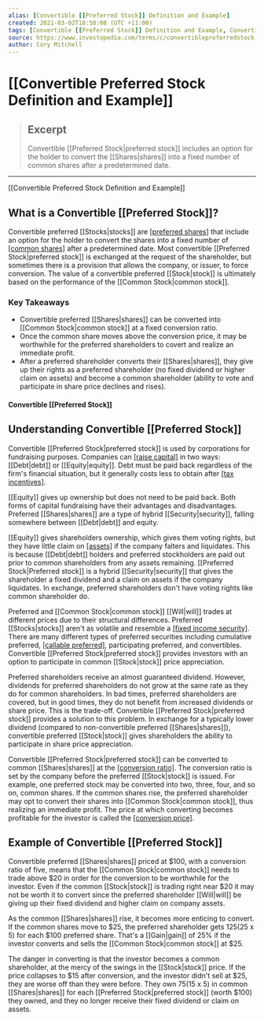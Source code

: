 ```yaml
---
alias: [Convertible [[Preferred Stock]] Definition and Example]
created: 2021-03-02T18:58:08 (UTC +11:00)
tags: [Convertible [[Preferred Stock]] Definition and Example, Convertible Preferred [[Stock]] Definition and Example]
source: https://www.investopedia.com/terms/c/convertiblepreferredstock.asp
author: Cory Mitchell
---
```


# [[Convertible Preferred Stock Definition and Example]]

> ## Excerpt
> Convertible [[Preferred Stock|preferred stock]] includes an option for the holder to convert the [[Shares|shares]] into a fixed number of common shares after a predetermined date.

---

[[Convertible Preferred Stock Definition and Example]]
## What is a Convertible [[Preferred Stock]]?

Convertible preferred [[Stocks|stocks]] are [[preferred shares]](https://www.investopedia.com/terms/p/preference-[[Shares|shares]].asp) that include an option for the holder to convert the shares into a fixed number of [[common shares]](https://www.investopedia.com/terms/c/commonstock.asp) after a predetermined date. Most convertible [[Preferred Stock|preferred stock]] is exchanged at the request of the shareholder, but sometimes there is a provision that allows the company, or issuer, to force conversion. The value of a convertible preferred [[Stock|stock]] is ultimately based on the performance of the [[Common Stock|common stock]].

### Key Takeaways

-   Convertible preferred [[Shares|shares]] can be converted into [[Common Stock|common stock]] at a fixed conversion ratio.
-   Once the common share moves above the conversion price, it may be worthwhile for the preferred shareholders to covert and realize an immediate profit.
-   After a preferred shareholder converts their [[Shares|shares]], they give up their rights as a preferred shareholder (no fixed dividend or higher claim on assets) and become a common shareholder (ability to vote and participate in share price declines and rises).

#### Convertible [[Preferred Stock]]

## Understanding Convertible [[Preferred Stock]]

Convertible [[Preferred Stock|preferred stock]] is used by corporations for fundraising purposes. Companies can [[raise capital]](https://www.investopedia.com/ask/answers/062915/what-are-some-limitations-and-drawbacks-using-payback-period-analysis.asp) in two ways: [[Debt|debt]] or [[Equity|equity]]. Debt must be paid back regardless of the firm's financial situation, but it generally costs less to obtain after [[tax incentives]](https://www.investopedia.com/terms/t/taxcredit.asp).

[[Equity]] gives up ownership but does not need to be paid back. Both forms of capital fundraising have their advantages and disadvantages. Preferred [[Shares|shares]] are a type of hybrid [[Security|security]], falling somewhere between [[Debt|debt]] and equity.

[[Equity]] gives shareholders ownership, which gives them voting rights, but they have little claim on [[assets]](https://www.investopedia.com/terms/a/asset.asp) if the company falters and liquidates. This is because [[Debt|debt]] holders and preferred stockholders are paid out prior to common shareholders from any assets remaining. [[Preferred Stock|Preferred stock]] is a hybrid [[Security|security]] that gives the shareholder a fixed dividend and a claim on assets if the company liquidates. In exchange, preferred shareholders don't have voting rights like common shareholder do.

Preferred and [[Common Stock|common stock]] [[Will|will]] trades at different prices due to their structural differences. Preferred [[Stocks|stocks]] aren't as volatile and resemble a [[fixed income security]](https://www.investopedia.com/terms/f/fixed-incomesecurity.asp). There are many different types of preferred securities including cumulative preferred, [[callable preferred]](https://www.investopedia.com/terms/c/callablepreferredstock.asp), participating preferred, and convertibles. Convertible [[Preferred Stock|preferred stock]] provides investors with an option to participate in common [[Stock|stock]] price appreciation.

Preferred shareholders receive an almost guaranteed dividend. However, dividends for preferred shareholders do not grow at the same rate as they do for common shareholders. In bad times, preferred shareholders are covered, but in good times, they do not benefit from increased dividends or share price. This is the trade-off. Convertible [[Preferred Stock|preferred stock]] provides a solution to this problem. In exchange for a typically lower dividend (compared to non-convertible preferred [[Shares|shares]]), convertible preferred [[Stock|stock]] gives shareholders the ability to participate in share price appreciation.

Convertible [[Preferred Stock|preferred stock]] can be converted to common [[Shares|shares]] at the [[conversion ratio]](https://www.investopedia.com/terms/c/conversionratio.asp). The conversion ratio is set by the company before the preferred [[Stock|stock]] is issued. For example, one preferred stock may be converted into two, three, four, and so on, common shares. If the common shares rise, the preferred shareholder may opt to convert their shares into [[Common Stock|common stock]], thus realizing an immediate profit. The price at which converting becomes profitable for the investor is called the [[conversion price]](https://www.investopedia.com/terms/c/conversionprice.asp).

## Example of Convertible [[Preferred Stock]]

Convertible preferred [[Shares|shares]] priced at $100, with a conversion ratio of five, means that the [[Common Stock|common stock]] needs to trade above $20 in order for the conversion to be worthwhile for the investor. Even if the common [[Stock|stock]] is trading right near $20 it may not be worth it to convert since the preferred shareholder [[Will|will]] be giving up their fixed dividend and higher claim on company assets.

As the common [[Shares|shares]] rise, it becomes more enticing to convert. If the common shares move to $25, the preferred shareholder gets $125 ($25 x 5) for each $100 preferred share. That's a [[Gain|gain]] of 25% if the investor converts and sells the [[Common Stock|common stock]] at $25.

The danger in converting is that the investor becomes a common shareholder, at the mercy of the swings in the [[Stock|stock]] price. If the price collapses to $15 after conversion, and the investor didn't sell at $25, they are worse off than they were before. They own $75 ($15 x 5) in common [[Shares|shares]] for each [[Preferred Stock|preferred stock]] (worth $100) they owned, and they no longer receive their fixed dividend or claim on assets.
